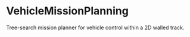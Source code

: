 # VehicleMissionPlanning
Tree-search mission planner for vehicle control within a 2D walled track. 
